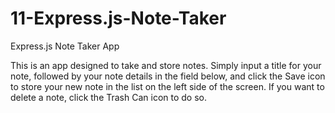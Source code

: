# 11-Express.js-Note-Taker
Express.js Note Taker App

This is an app designed to take and store notes. Simply input a title for your note, followed by your note details in the field below, and click the Save icon to store your new note in the list on the left side of the screen. If you want to delete a note, click the Trash Can icon to do so.

